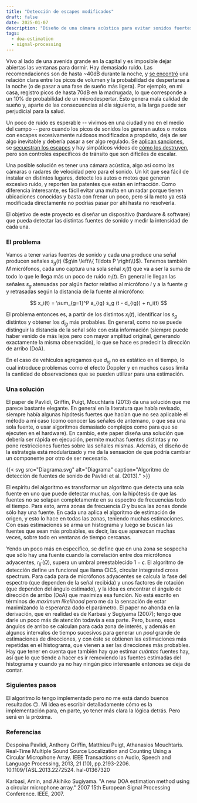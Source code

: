 ```yaml
---
title: "Detección de escapes modificados"
draft: false
date: 2025-01-07
description: "Diseño de una cámara acústica para evitar sonidos fuertes "
tags:
  - doa-estimation
  - signal-processing
---
```


Vivo al lado de una avenida grande en la capital y es imposible dejar abiertas las ventanas para dormir. Hay demasiado ruido. Las recomendaciones son de hasta ~40dB durante la noche, y [se encontró](https://www.association-of-noise-consultants.co.uk/wp-content/uploads/2017/06/C3-Tools-for-Assessing-Night-Noise-Impact-wide.pdf) una relación clara entre los picos de volumen y la probabilidad de despertarse a la noche (o de pasar a una fase de sueño más ligera). Por ejemplo, en mi casa, registro picos de hasta 70dB en la madrugada, lo que corresponde a un 10% de probabilidad de un microdespertar. Esto genera mala calidad de sueño y, aparte de las consecuencias al día siguiente, a la larga puede ser perjudicial para la salud. 

Un poco de ruido es esperable -- vivimos en una ciudad y no en el medio del campo -- pero cuando los picos de sonidos los generan autos o motos con escapes excesivamente ruidosos modificados a propósito, deja de ser algo inevitable y debería pasar a ser algo regulado. Se [aplican sanciones](https://quedigital.com.ar/politica/aprobaron-la-prohibicion-de-circular-en-motos-con-canos-de-escape-modificados/), se [secuestran los escapes](https://www.bragado.gov.ar/continuan-los-controles-y-secuestros-de-motos-con-escapes-modificados/) y hay simpáticos videos de [cómo los destruyen](https://www.youtube.com/watch?v=41dm6PK1ZH4), pero son controles específicos de tránsito que son difíciles de escalar. 

Una posible solución es tener una cámara acústica, algo así como las cámaras o radares de velocidad pero para el sonido. Un kit que sea fácil de instalar en distintos lugares, detecte los autos o motos que generan excesivo ruido, y reporten las patentes que están en infracción. Como diferencia interesante, es fácil evitar una multa en un radar porque tienen ubicaciones conocidas y basta con frenar un poco, pero si la moto ya está modificada directamente no podrías pasar por ahí hasta no resolverla. 

El objetivo de este proyecto es diseñar un dispositivo (hardware & software) que pueda detectar las distintas fuentes de sonido y medir la intensidad de cada una.

### El problema

Vamos a tener varias fuentes de sonido y cada una produce una señal producen señales $s_g(t)$
($g\in \left\\{ 1\ldots P \right\\}$). 
Tenemos también $M$ micrófonos, cada uno captura una sola señal $x_i(t)$ que va a ser la suma de todo lo que le llega más un poco de ruido $n_i(t)$. En general le llegan las señales $s_g$ atenuadas por algún factor relativo al micrófono $i$ y a la fuente $g$ y retrasadas según la distancia de la fuente al micrófono:

$$
x_i(t) = \sum_{g=1}^P a_{ig} s_g (t - d_{ig}) + n_i(t)
$$

El problema entonces es, a partir de los distintos $x_i(t)$, identificar los $s_g$ distintos y obtener los $d_{ig}$ más probables. En general, como no se puede distinguir la distancia de la señal sólo con esta información (siempre puede haber venido de más lejos pero con mayor amplitud original, generando exactamente la misma observación), lo que se hace es predecir la dirección de arribo (DoA). 

En el caso de vehículos agregamos que $d_{ig}$ no es estático en el tiempo, lo cual introduce problemas como el efecto Doppler y en muchos casos limita la cantidad de observaciones que se pueden utilizar para una estimación.

### Una solución

El paper de Pavlidi, Griffin, Puigt, Mouchtaris (2013) da una solución que me parece bastante elegante. En general en la literatura que había revisado, siempre había algunas hipótesis fuertes que hacían que no sea aplicable el método a mi caso (como conocer las señales de antemano, o que sea una sola fuente, o usar algoritmos demasiado complejos como para que se ejecuten en el hardware). En cambio, este paper diseña una solución que debería ser rápida en ejecución, permite muchas fuentes distintas y no pone restricciones fuertes sobre las señales mismas. Además, el diseño de la estrategia está modularizado y me da la sensación de que podría cambiar un componente por otro de ser necesario.


{{< svg
  src="Diagrama.svg"
  alt="Diagrama"
  caption="Algoritmo de detección de fuentes de sonido de Pavlidi et al. (2013)." >}}

El espíritu del algoritmo es transformar un algoritmo que detecta una sola fuente en uno que puede detectar muchas, con la hipótesis de que las fuentes no se solapan completamente en su espectro de frecuencias todo el tiempo. Para esto, arma zonas de frecuencia $\Omega$ y busca las zonas donde sólo hay una fuente. En cada una aplica el algoritmo de estimación de origen, y esto lo hace en todas las zonas, teniendo muchas estimaciones. Con esas estimaciones se arma un histograma y luego se buscan las fuentes que sean más probables, es decir, las que aparezcan muchas veces, sobre todo en ventanas de tiempo cercanas. 

Yendo un poco más en específico, se define que en una zona se sospecha que sólo hay una fuente cuando la correlación entre dos micrófonos adyacentes, $r_{ij}^\prime (\Omega)$, supera un umbral preestablecido $1-\epsilon$. El algoritmo de detección define un funcional que llama $\mathrm{CICS}$, circular integrated cross spectrum. Para cada para de micrófonos adyacentes se calcula la fase del espectro (que dependen de la señal recibida) y unos factores de rotación (que dependen del ángulo estimado), y la idea es encontrar el ángulo de dirección de arribo (DoA) que maximiza esa función. No está escrito en términos de _maximum likelihood_ pero me da la sensación de estar maximizando la esperanza dado el parámetro. El paper no ahonda en la derivación, que en realidad es de Karbasi y Sugiyama (2007); tengo que darle un poco más de atención todavía a esa parte. Pero, bueno, esos ángulos de arribo se calculan para cada zona de interés, y además en algunos intervalos de tiempo sucesivos para generar un _pool_ grande de estimaciones de direcciones, y con éste se obtienen las estimaciones más repetidas en el histograma, que vienen a ser las direcciones más probables. Hay que tener en cuenta que también hay que estimar _cuántas_ fuentes hay, así que lo que tiende a hacer es ir removiendo las fuentes estimadas del histograma y cuando ya no hay ningún pico interesante entonces se deja de contar.

### Siguientes pasos

El algoritmo lo tengo implementado pero no me está dando buenos resultados 🙃. Mi idea es escribir detalladamente cómo es la implementación para, en parte, yo tener más clara la lógica detrás. Pero será en la próxima.

### Referencias

Despoina Pavlidi, Anthony Griffin, Matthieu Puigt, Athanasios Mouchtaris. Real-Time Multiple
Sound Source Localization and Counting Using a Circular Microphone Array. IEEE Transactions on Audio, Speech and Language Processing, 2013, 21 (10), pp.2193-2206. 10.1109/TASL.2013.2272524. hal-01367320

Karbasi, Amin, and Akihiko Sugiyama. "A new DOA estimation method using a circular microphone array." 2007 15th European Signal Processing Conference. IEEE, 2007.